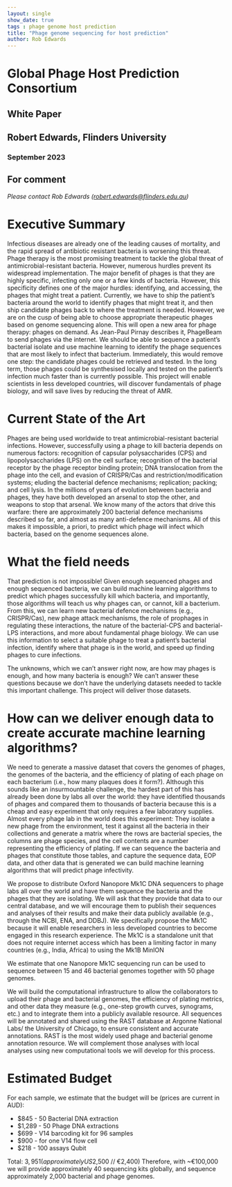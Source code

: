 ```yaml
---
layout: single
show_date: true
tags : phage genome host prediction
title: "Phage genome sequencing for host prediction"
author: Rob Edwards
---
```


# Global Phage Host Prediction Consortium
## White Paper
## Robert Edwards, Flinders University
### September 2023

## For comment
*Please contact Rob Edwards (robert.edwards@flinders.edu.au)*

# Executive Summary


Infectious diseases are already one of the leading causes of mortality, and the rapid spread of antibiotic resistant bacteria is worsening this threat. Phage therapy is the most promising treatment to tackle the global threat of antimicrobial-resistant bacteria. However, numerous hurdles prevent its widespread implementation. The major benefit of phages is that they are highly specific, infecting only one or a few kinds of bacteria. However, this specificity defines one of the major hurdles: identifying, and accessing, the phages that might treat a patient. Currently, we have to ship the patient’s bacteria around the world to identify phages that might treat it, and then ship candidate phages back to where the treatment is needed. However, we are on the cusp of being able to choose appropriate therapeutic phages based on genome sequencing alone. This will open a new area for phage therapy: phages on demand. As Jean-Paul Pirnay describes it, PhageBeam to send phages via the internet. We should be able to sequence a patient’s bacterial isolate and use machine learning to identify the phage sequences that are most likely to infect that bacterium. Immediately, this would remove one step: the candidate phages could be retrieved and tested. In the long term, those phages could be synthesised locally and tested on the patient’s infection much faster than is currently possible. This project will enable scientists in less developed countries, will discover fundamentals of phage biology, and will save lives by reducing the threat of AMR.

# Current State of the Art

Phages are being used worldwide to treat antimicrobial-resistant bacterial infections. However, successfully using a phage to kill bacteria depends on numerous factors: recognition of capsular polysaccharides (CPS) and lipopolysaccharides (LPS) on the cell surface; recognition of the bacterial receptor by the phage receptor binding protein; DNA translocation from the phage into the cell, and evasion of CRISPR/Cas and restriction/modification systems; eluding the bacterial defence mechanisms; replication; packing; and cell lysis. In the millions of years of evolution between bacteria and phages, they have both developed an arsenal to stop the other, and weapons to stop that arsenal. We know many of the actors that drive this warfare: there are approximately 200 bacterial defence mechanisms described so far, and almost as many anti-defence mechanisms. All of this makes it impossible, a priori, to predict which phage will infect which bacteria, based on the genome sequences alone.

# What the field needs

That prediction is not impossible! Given enough sequenced phages and enough sequenced bacteria, we can build machine learning algorithms to predict which phages successfully kill which bacteria, and importantly, those algorithms will teach us why phages can, or cannot, kill a bacterium. From this, we can learn new bacterial defence mechanisms (e.g., CRISPR/Cas), new phage attack mechanisms, the role of prophages in regulating these interactions, the nature of the bacterial-CPS and bacterial-LPS interactions, and more about fundamental phage biology. We can use this information to select a suitable phage to treat a patient’s bacterial infection, identify where that phage is in the world, and speed up finding phages to cure infections.

The unknowns, which we can’t answer right now, are how may phages is enough, and how many bacteria is enough? We can’t answer these questions because we don’t have the underlying datasets needed to tackle this important challenge. This project will deliver those datasets.


# How can we deliver enough data to create accurate machine learning algorithms?

We need to generate a massive dataset that covers the genomes of phages, the genomes of the bacteria, and the efficiency of plating of each phage on each bacterium (i.e., how many plaques does it form?). Although this sounds like an insurmountable challenge, the hardest part of this has already been done by labs all over the world: they have identified thousands of phages and compared them to thousands of bacteria because this is a cheap and easy experiment that only requires a few laboratory supplies. Almost every phage lab in the world does this experiment: They isolate a new phage from the environment, test it against all the bacteria in their collections and generate a matrix where the rows are bacterial species, the columns are phage species, and the cell contents are a number representing the efficiency of plating. If we can sequence the bacteria and phages that constitute those tables, and capture the sequence data, EOP data, and other data that is generated we can build machine learning algorithms that will predict phage infectivity.

We propose to distribute Oxford Nanopore Mk1C DNA sequencers to phage labs all over the world and have them sequence the bacteria and the phages that they are isolating. We will ask that they provide that data to our central database, and we will encourage them to publish their sequences and analyses of their results and make their data publicly available (e.g., through the NCBI, ENA, and DDBJ). We specifically propose the Mk1C because it will enable researchers in less developed countries to become engaged in this research experience. The Mk1C is a standalone unit that does not require internet access which has been a limiting factor in many countries (e.g., India, Africa) to using the Mk1B MinION

We estimate that one Nanopore Mk1C sequencing run can be used to sequence between 15 and 46 bacterial genomes together with 50 phage genomes.

We will build the computational infrastructure to allow the collaborators to upload their phage and bacterial genomes, the efficiency of plating metrics, and other data they measure (e.g., one-step growth curves, synograms, etc.)  and to integrate them into a publicly available resource. All sequences will be annotated and shared using the RAST database at Argonne National Labs/ the University of Chicago, to ensure consistent and accurate annotations. RAST is the most widely used phage and bacterial genome annotation resource. We will complement those analyses with local analyses using new computational tools we will develop for this process.


# Estimated Budget

For each sample, we estimate that the budget will be (prices are current in AUD):
 - $845 - 50 Bacterial DNA extraction 
 - $1,289 - 50 Phage DNA extractions
 - $699 - V14 barcoding kit for 96 samples
 - $900 - for one V14 flow cell 
 - $218 - 100 assays Qubit

Total: $3,951 (approximately US$2,500 // €2,400)
Therefore, with ~€100,000 we will provide approximately 40 sequencing kits globally, and sequence approximately 2,000 bacterial and phage genomes.




